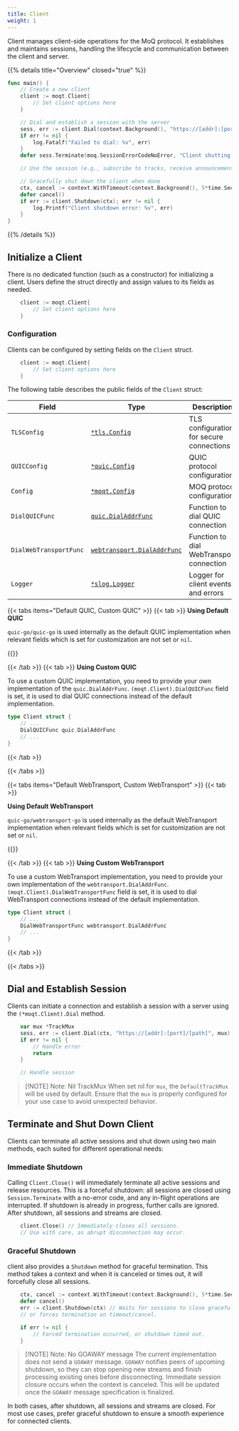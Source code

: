 ```yaml
---
title: Client
weight: 1
---
```


Client manages client-side operations for the MoQ protocol. It establishes and maintains sessions, handling the lifecycle and communication between the client and server.


{{% details title="Overview" closed="true" %}}

```go
func main() {
    // Create a new client
	client := moqt.Client{
		// Set client options here
	}

	// Dial and establish a session with the server
	sess, err := client.Dial(context.Background(), "https://[addr]:[port]/[path]", nil)
	if err != nil {
		log.Fatalf("Failed to dial: %v", err)
	}
	defer sess.Terminate(moq.SessionErrorCodeNoError, "Client shutting down")

	// Use the session (e.g., subscribe to tracks, receive announcements)

	// Gracefully shut down the client when done
	ctx, cancel := context.WithTimeout(context.Background(), 5*time.Second)
	defer cancel()
	if err := client.Shutdown(ctx); err != nil {
		log.Printf("Client shutdown error: %v", err)
	}
}
```
{{% /details %}}

## Initialize a Client

There is no dedicated function (such as a constructor) for initializing a client.
Users define the struct directly and assign values to its fields as needed.

```go
    client := moqt.Client{
		// Set client options here
	}
```

### Configuration

Clients can be configured by setting fields on the `Client` struct.

```go
	client := moqt.Client{
		// Set client options here
	}
```

The following table describes the public fields of the `Client` struct:

| Field                  | Type                        | Description                                 |
|------------------------|-----------------------------|---------------------------------------------|
| `TLSConfig`            | [`*tls.Config`](https://pkg.go.dev/crypto/tls#Config) | TLS configuration for secure connections    |
| `QUICConfig`           | [`*quic.Config`](https://pkg.go.dev/github.com/OkutaniDaichi0106/gomoqt/quic#Config)              | QUIC protocol configuration                 |
| `Config`               | [`*moqt.Config`](https://pkg.go.dev/github.com/OkutaniDaichi0106/gomoqt/moqt#Config)                   | MOQ protocol configuration                  |
| `DialQUICFunc`         | [`quic.DialAddrFunc`](https://pkg.go.dev/github.com/OkutaniDaichi0106/gomoqt/quic#DialAddrFunc)         | Function to dial QUIC connection            |
| `DialWebTransportFunc` | [`webtransport.DialAddrFunc`](https://pkg.go.dev/github.com/OkutaniDaichi0106/gomoqt/webtransport#DialAddrFunc) | Function to dial WebTransport connection    |
| `Logger`               | [`*slog.Logger`](https://pkg.go.dev/log/slog#Logger)              | Logger for client events and errors         |

{{< tabs items="Default QUIC, Custom QUIC" >}}
{{< tab >}}
**Using Default QUIC**

`quic-go/quic-go` is used internally as the default QUIC implementation when relevant fields which is set for customization are not set or `nil`.

{{<github-readme-stats user="quic-go" repo="quic-go" >}}

{{< /tab >}}
{{< tab >}}
**Using Custom QUIC**

To use a custom QUIC implementation, you need to provide your own implementation of the `quic.DialAddrFunc`. `(moqt.Client).DialQUICFunc` field is set, it is used to dial QUIC connections instead of the default implementation.

```go {filename="gomoqt/moqt/client.go",base_url="https://github.com/OkutaniDaichi0106/gomoqt/tree/main/moqt/client.go"}
type Client struct {
    // ...
	DialQUICFunc quic.DialAddrFunc
    // ...
}
```
{{< /tab >}}

{{< /tabs >}}

{{< tabs items="Default WebTransport, Custom WebTransport" >}}
{{< tab >}}

**Using Default WebTransport**

`quic-go/webtransport-go` is used internally as the default WebTransport implementation when relevant fields which is set for customization are not set or `nil`.

{{<github-readme-stats user="quic-go" repo="webtransport-go" >}}

{{< /tab >}}
{{< tab >}}
**Using Custom WebTransport**

To use a custom WebTransport implementation, you need to provide your own implementation of the `webtransport.DialAddrFunc`. `(moqt.Client).DialWebTransportFunc` field is set, it is used to dial WebTransport connections instead of the default implementation.

```go {filename="gomoqt/moqt/client.go",base_url="https://github.com/OkutaniDaichi0106/gomoqt/tree/main/moqt/client.go"}
type Client struct {
    // ...
	DialWebTransportFunc webtransport.DialAddrFunc
    // ...
}
```
{{< /tab >}}

{{< /tabs >}}

## Dial and Establish Session

Clients can initiate a connection and establish a session with a server using the `(*moqt.Client).Dial` method.

```go
	var mux *TrackMux
	sess, err := client.Dial(ctx, "https://[addr]:[port]/[path]", mux)
	if err != nil {
		// Handle error
		return
	}

	// Handle session
```

> [!NOTE] Note: Nil TrackMux
> When set nil for `mux`, the `DefaultTrackMux` will be used by default.
> Ensure that the `mux` is properly configured for your use case to avoid unexpected behavior.

## Terminate and Shut Down Client

Clients can terminate all active sessions and shut down using two main methods, each suited for different operational needs:

### Immediate Shutdown

Calling `Client.Close()` will immediately terminate all active sessions and release resources. This is a forceful shutdown: all sessions are closed using `Session.Terminate` with a no-error code, and any in-flight operations are interrupted. If shutdown is already in progress, further calls are ignored. After shutdown, all sessions and streams are closed.

```go
	client.Close() // Immediately closes all sessions.
	// Use with care, as abrupt disconnection may occur.
```

### Graceful Shutdown

client also provides a `Shutdown` method for graceful termination.
This method takes a context and when it is canceled or times out, it will forcefully close all sessions.

```go
	ctx, cancel := context.WithTimeout(context.Background(), 5*time.Second)
	defer cancel()
	err := client.Shutdown(ctx) // Waits for sessions to close gracefully,
	// or forces termination on timeout/cancel.

	if err != nil {
		// Forced termination occurred, or shutdown timed out.
	}
```

> [!NOTE] Note: No GOAWAY message
> The current implementation does not send a `GOAWAY` message. `GOAWAY` notifies peers of upcoming shutdown, so they can stop opening new streams and finish processing existing ones before disconnecting. Immediate session closure occurs when the context is canceled. This will be updated once the `GOAWAY` message specification is finalized.

In both cases, after shutdown, all sessions and streams are closed. For most use cases, prefer graceful shutdown to ensure a smooth experience for connected clients.
